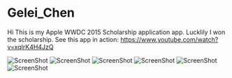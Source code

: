 # Gelei_Chen
Hi This is my Apple WWDC 2015 Scholarship application app.
Lucklily I won the scholarship.
See this app in action:
https://www.youtube.com/watch?v=xqIrK4H4JzQ

![ScreenShot](https://c2.staticflickr.com/6/5343/16952235424_229d66e850_z.jpg)
![ScreenShot](https://c2.staticflickr.com/8/7711/17574724311_fb78dc5d23_z.jpg)
![ScreenShot](https://c2.staticflickr.com/6/5469/17388465679_d92a2acbc7_z.jpg)
![ScreenShot](https://c2.staticflickr.com/8/7668/16954456933_cdef24da04_z.jpg)
![ScreenShot](https://c2.staticflickr.com/6/5458/16954457073_3921da633d_z.jpg)
![ScreenShot](https://c2.staticflickr.com/6/5340/16955076073_abcaef2319_z.jpg)
